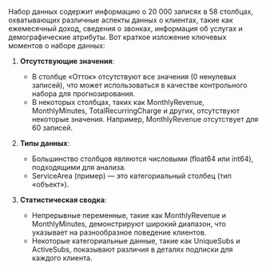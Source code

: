 Набор данных содержит информацию о 20 000 записях в 58 столбцах, охватывающих различные аспекты данных о клиентах, такие как ежемесячный доход, сведения о звонках, информация об услугах и демографические атрибуты. Вот краткое изложение ключевых моментов о наборе данных:

1. **Отсутствующие значения**:
    - В столбце «Отток» отсутствуют все значения (0 ненулевых записей), что может использоваться в качестве контрольного набора для прогнозирования.
    - В некоторых столбцах, таких как MonthlyRevenue, MonthlyMinutes, TotalRecurringCharge и других, отсутствуют некоторые значения. Например, MonthlyRevenue отсутствует для 60 записей.

2. **Типы данных**:
    - Большинство столбцов являются числовыми (float64 или int64), подходящими для анализа.
    - ServiceArea (пример) — это категориальный столбец (тип «объект»).

3. **Статистическая сводка**:
    - Непрерывные переменные, такие как MonthlyRevenue и MonthlyMinutes, демонстрируют широкий диапазон, что указывает на разнообразное поведение клиентов.
    - Некоторые категориальные данные, такие как UniqueSubs и ActiveSubs, показывают различия в деталях подписки для каждого клиента.